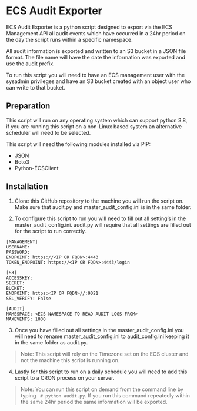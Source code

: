 # ECS Audit Exporter

ECS Audit Exporter is a python script designed to export via the  ECS Management API all audit events which have occurred in a 24hr period on the day the script runs within a specific namespace.

All audit information is exported and written to an S3 bucket in a JSON file format.  The file name will have the date the information was exported and use the audit prefix.

To run this script you will need to have an ECS management user with the sysadmin privileges and have an S3 bucket created with an object user who can write to that bucket.

## Preparation
This script will run on any operating system which can support python 3.8, if you are running this script on a non-Linux based system an alternative scheduler will need to be selected.

This script will need the following modules installed via PIP:

* JSON
* Boto3
* Python-ECSClient

## Installation
1. Clone this GitHub repository to the machine you will run the script on. Make sure that audit.py and master_audit_config.ini is in the same folder.

2. To configure this script to run you will need to fill out all setting’s in the master_audit_config.ini.  audit.py will require that all settings are filled out for the script to run correctly.
```
[MANAGEMENT]
USERNAME:
PASSWORD:
ENDPOINT: https://<IP OR FQDN>:4443
TOKEN_ENDPOINT: https://<IP OR FQDN>:4443/login

[S3]
ACCESSKEY:
SECRET:
BUCKET:
ENDPOINT: https:<IP OR FQDN>//:9021
SSL_VERIFY: False

[AUDIT]
NAMESPACE: <ECS NAMESPACE TO READ AUDIT LOGS FROM>
MAXEVENTS: 1000
```

3. Once you have filled out all settings in the master_audit_config.ini you will need to rename master_audit_config.ini to audit_config.ini keeping it in the same folder as audit.py.

> Note: This script will rely on the Timezone set on the ECS cluster and not the machine this script is running on.

4. Lastly for this script to run on a daily schedule you will need to add this script to a CRON process on your server.

> Note: You can run this script on demand from the command line by typing ` # python audit.py`.  If you run this command repeatedly within the same 24hr period the same information will be exported.



